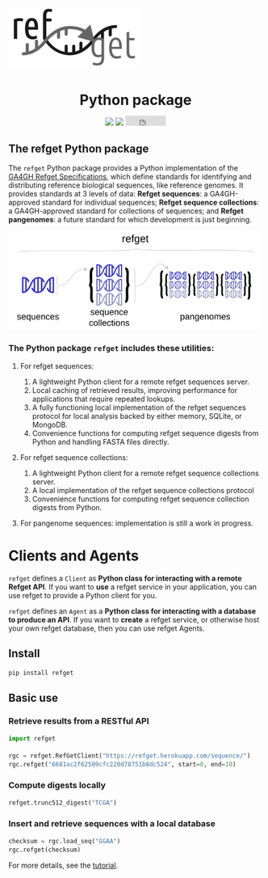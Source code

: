
# <img src="../img/refget_logo.svg" class="img-header"> 
<h1 align="center" style="margin-bottom:0px">Python package</h1>

<p align="center">
<a href="https://img.shields.io/pypi/v/refget"><img src="https://img.shields.io/pypi/v/refget"></a>
<a href="https://github.com/refgenie/refget"><img src="https://img.shields.io/badge/source-github-354a75?logo=github"></a>
<iframe src="https://ghbtns.com/github-btn.html?user=refgenie&repo=refget&type=star&count=true" frameborder="0" scrolling="0" width="80" height="20" title="GitHub"></iframe>
</p>

## The refget Python package

The `refget` Python package provides a Python implementation of the [GA4GH Refget Specifications](https://ga4gh.github.io/refget/), which define standards for identifying and distributing reference biological sequences, like reference genomes. It provides standards at 3 levels of data: **Refget sequences**: a GA4GH-approved standard for individual sequences; **Refget sequence collections**: a GA4GH-approved standard for collections of sequences; and **Refget pangenomes**: a future standard for which development is just beginning.

<p align="center">
<img src="img/refget-umbrella.svg" width="500">
</p>

### The Python package `refget` includes these utilities:

1. For refget sequences:
    1. A lightweight Python client for a remote refget sequences server.
    2. Local caching of retrieved results, improving performance for applications that require repeated lookups.
    3. A fully functioning local implementation of the refget sequences protocol for local analysis backed by either memory, SQLite, or MongoDB.
    4. Convenience functions for computing refget sequence digests from Python and handling FASTA files directly.

2. For refget sequence collections:
    1. A lightweight Python client for a remote refget sequence collections server.
    2. A local implementation of the refget sequence collections protocol
    3. Convenience functions for computing refget sequence collection digests from Python.

3. For pangenome sequences: implementation is still a work in progress.

# Clients and Agents

`refget` defines a `Client` as **Python class for interacting with a remote Refget API**. If you want to **use** a refget service in your application, you can use refget to provide a Python client for you.

`refget` defines an `Agent` as a **Python class for interacting with a database to produce an API**. If you want to **create** a refget service, or otherwise host your own refget database, then you can use refget Agents.


## Install

```console
pip install refget
```

## Basic use

### Retrieve results from a RESTful API

```python
import refget

rgc = refget.RefGetClient("https://refget.herokuapp.com/sequence/")
rgc.refget("6681ac2f62509cfc220d78751b8dc524", start=0, end=10)

```

### Compute digests locally

```python
refget.trunc512_digest("TCGA")
```

### Insert and retrieve sequences with a local database

```python
checksum = rgc.load_seq("GGAA")
rgc.refget(checksum)
```

For more details, see the [tutorial](tutorial.md).



